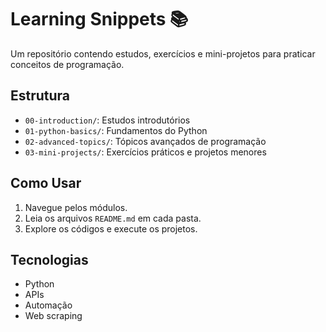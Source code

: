 # Learning Snippets 📚

Um repositório contendo estudos, exercícios e mini-projetos para praticar conceitos de programação.

## Estrutura
- `00-introduction/`: Estudos introdutórios
- `01-python-basics/`: Fundamentos do Python
- `02-advanced-topics/`: Tópicos avançados de programação
- `03-mini-projects/`: Exercícios práticos e projetos menores

## Como Usar
1. Navegue pelos módulos.
2. Leia os arquivos `README.md` em cada pasta.
3. Explore os códigos e execute os projetos.

## Tecnologias
- Python
- APIs
- Automação
- Web scraping
